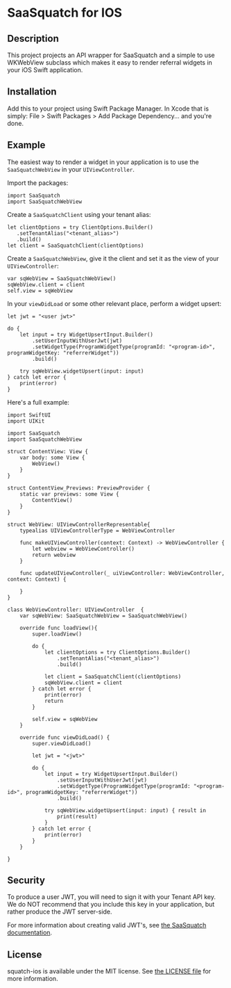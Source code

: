 # SaaSquatch for IOS

## Description

This project projects an API wrapper for SaaSquatch and a simple to use WKWebView subclass which makes it easy to render referral widgets in your iOS Swift application.

## Installation

Add this to your project using Swift Package Manager. In Xcode that is simply: File > Swift Packages > Add Package Dependency... and you're done. 

## Example

The easiest way to render a widget in your application is to use the `SaaSquatchWebView` in your `UIViewController`.

Import the packages:

```
import SaaSquatch
import SaaSquatchWebView
```

Create a `SaaSquatchClient` using your tenant alias:

```            
let clientOptions = try ClientOptions.Builder()
   .setTenantAlias("<tenant_alias>")
   .build()
let client = SaaSquatchClient(clientOptions)
```

Create a `SaaSquatchWebView`, give it the client and set it as the view of your `UIViewController`:

```
var sqWebView = SaaSquatchWebView()
sqWebView.client = client
self.view = sqWebView
```

In your `viewDidLoad` or some other relevant place, perform a widget upsert:

```        
let jwt = "<user jwt>" 

do {
    let input = try WidgetUpsertInput.Builder()
        .setUserInputWithUserJwt(jwt)
        .setWidgetType(ProgramWidgetType(programId: "<program-id>", programWidgetKey: "referrerWidget"))
        .build()
    
    try sqWebView.widgetUpsert(input: input)
} catch let error {
    print(error)
}
```

Here's a full example:
```
import SwiftUI
import UIKit

import SaaSquatch
import SaaSquatchWebView

struct ContentView: View {
    var body: some View {
        WebView()
    }
}

struct ContentView_Previews: PreviewProvider {
    static var previews: some View {
        ContentView()
    }
}

struct WebView: UIViewControllerRepresentable{
    typealias UIViewControllerType = WebViewController
    
    func makeUIViewController(context: Context) -> WebViewController {
        let webview = WebViewController()
        return webview
    }
    
    func updateUIViewController(_ uiViewController: WebViewController, context: Context) {
        
    }
}

class WebViewController: UIViewController  {
    var sqWebView: SaaSquatchWebView = SaaSquatchWebView()
    
    override func loadView(){
        super.loadView()
        
        do {
            let clientOptions = try ClientOptions.Builder()
                .setTenantAlias("<tenant_alias>")
                .build()
            
            let client = SaaSquatchClient(clientOptions)
            sqWebView.client = client
        } catch let error {
            print(error)
            return
        }
        
        self.view = sqWebView
    }
    
    override func viewDidLoad() {
        super.viewDidLoad()
        
        let jwt = "<jwt>"
        
        do {
            let input = try WidgetUpsertInput.Builder()
                .setUserInputWithUserJwt(jwt)
                .setWidgetType(ProgramWidgetType(programId: "<program-id>", programWidgetKey: "referrerWidget"))
                .build()
            
            try sqWebView.widgetUpsert(input: input) { result in
                print(result)
            }
        } catch let error {
            print(error)
        }
    }
    
}
```

## Security

To produce a user JWT, you will need to sign it with your Tenant API key. We do NOT recommend that you include this key in your application, but rather produce the JWT server-side.

For more information about creating valid JWT's, see [the SaaSquatch documentation](https://docs.saasquatch.com/topics/json-web-tokens/).

## License

squatch-ios is available under the MIT license. See [the LICENSE file](LICENSE) for more information.
